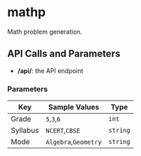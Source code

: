 # mathp
Math problem generation.

## API Calls and Parameters
- **/api/**:
    the API endpoint

### Parameters

|   Key    |    Sample Values   |    Type     |
|----------|--------------------|-------------|
| Grade    |    `5`,`3`,`6`     |    `int`    |
| Syllabus |   `NCERT`,`CBSE`   |   `string`  |
| Mode     |`Algebra`,`Geometry`|   `string`  |